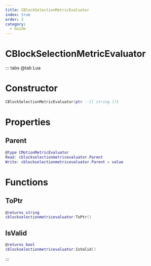 ```yaml
---
title: CBlockSelectionMetricEvaluator
index: true
order: 2
category:
  - Guide
---
```


# CBlockSelectionMetricEvaluator

::: tabs
@tab Lua
# Constructor
```lua
CBlockSelectionMetricEvaluator(ptr --[[ string ]])
```
# Properties
## Parent 
```lua
@type CMotionMetricEvaluator
Read: cblockselectionmetricevaluator.Parent
Write: cblockselectionmetricevaluator.Parent = value
```
# Functions
## ToPtr
```lua
@returns string
cblockselectionmetricevaluator:ToPtr()
```
## IsValid
```lua
@returns bool
cblockselectionmetricevaluator:IsValid()
```

:::